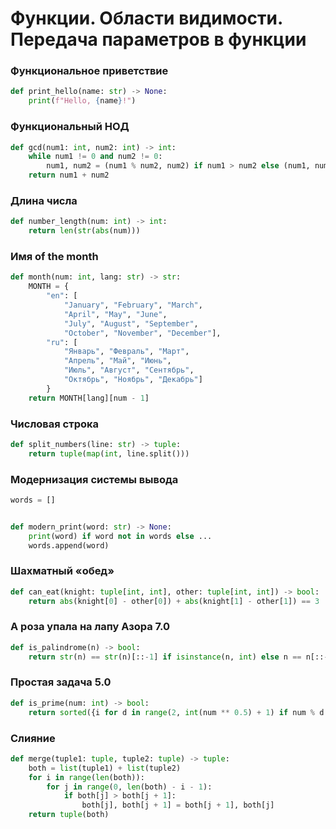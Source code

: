 # Функции. Области видимости. Передача параметров в функции

### Функциональное приветствие

```python
def print_hello(name: str) -> None:
    print(f"Hello, {name}!")
```

### Функциональный НОД

```python
def gcd(num1: int, num2: int) -> int:
    while num1 != 0 and num2 != 0:
        num1, num2 = (num1 % num2, num2) if num1 > num2 else (num1, num2 % num1)
    return num1 + num2
```

### Длина числа

```python
def number_length(num: int) -> int:
    return len(str(abs(num)))
```

### Имя of the month

```python
def month(num: int, lang: str) -> str:
    MONTH = {
        "en": [
            "January", "February", "March",
            "April", "May", "June",
            "July", "August", "September",
            "October", "November", "December"],
        "ru": [
            "Январь", "Февраль", "Март",
            "Апрель", "Май", "Июнь",
            "Июль", "Август", "Сентябрь",
            "Октябрь", "Ноябрь", "Декабрь"]
        }
    return MONTH[lang][num - 1]
```

### Числовая строка

```python
def split_numbers(line: str) -> tuple:
    return tuple(map(int, line.split()))
```

### Модернизация системы вывода

```python
words = []


def modern_print(word: str) -> None:
    print(word) if word not in words else ...
    words.append(word)
```

### Шахматный «обед»

```python
def can_eat(knight: tuple[int, int], other: tuple[int, int]) -> bool:
    return abs(knight[0] - other[0]) + abs(knight[1] - other[1]) == 3
```

### А роза упала на лапу Азора 7.0

```python
def is_palindrome(n) -> bool:
    return str(n) == str(n)[::-1] if isinstance(n, int) else n == n[::-1]
```

### Простая задача 5.0

```python
def is_prime(num: int) -> bool:
    return sorted({i for d in range(2, int(num ** 0.5) + 1) if num % d == 0 for i in (d, num // d)}) == []
```

### Слияние

```python
def merge(tuple1: tuple, tuple2: tuple) -> tuple:
    both = list(tuple1) + list(tuple2)
    for i in range(len(both)):
        for j in range(0, len(both) - i - 1):
            if both[j] > both[j + 1]:
                both[j], both[j + 1] = both[j + 1], both[j]
    return tuple(both)
```